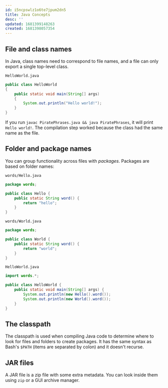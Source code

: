 ```yaml
---
id: i5ncpswlz1o6te7jpum2dn5
title: Java Concepts
desc: ''
updated: 1681399148263
created: 1681398057354
---
```


## File and class names

In Java, class names need to correspond to file names, and a file can only export a single top-level class.

```
HelloWorld.java
```

```java
public class HelloWorld
{
    public static void main(String[] args)
    {
        System.out.println("Hello world!");
    }
}
```

If you run `javac PiratePhrases.java && java PiratePhrases`, it will print `Hello world!`. The compilation step worked because the class had the same name as the file. 

## Folder and package names

You can group functionality across files with _packages_. Packages are based on folder names:

```
words/Hello.java
```

```java
package words;

public class Hello {
    public static String word() {
        return "hello";
    }
}
```


```
words/World.java
```

```java
package words;

public class World {
    public static String word() {
        return "world";
    }
}
```

```
HelloWorld.java
```

```java
import words.*;

public class HelloWorld {
    public static void main(String[] args) {
        System.out.println(new Hello().word());
        System.out.println(new World().word());
    }
}
```

## The classpath

The classpath is used when compiling Java code to determine where to look for files and folders to create packages. It has the same syntax as Bash's `$PATH` (items are separated by colon) and it doesn't recurse. 

## JAR files

A JAR file is a zip file with some extra metadata. You can look inside them using `zip` or a GUI archive manager. 